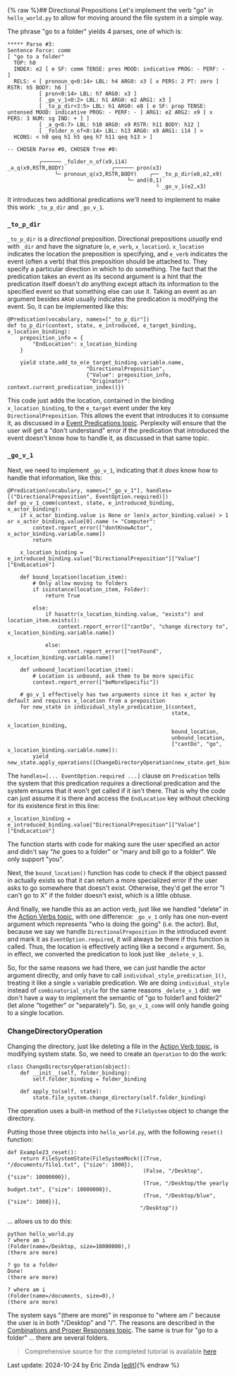 {% raw %}## Directional Prepositions
Let's implement the verb "go" in `hello_world.py` to allow for moving around the file system in a simple way.

The phrase "go to a folder" yields 4 parses, one of which is:

```
***** Parse #3:
Sentence Force: comm
[ "go to a folder"
  TOP: h0
  INDEX: e2 [ e SF: comm TENSE: pres MOOD: indicative PROG: - PERF: - ]
  RELS: < [ pronoun_q<0:14> LBL: h4 ARG0: x3 [ x PERS: 2 PT: zero ] RSTR: h5 BODY: h6 ]
          [ pron<0:14> LBL: h7 ARG0: x3 ]
          [ _go_v_1<0:2> LBL: h1 ARG0: e2 ARG1: x3 ]
          [ _to_p_dir<3:5> LBL: h1 ARG0: e8 [ e SF: prop TENSE: untensed MOOD: indicative PROG: - PERF: - ] ARG1: e2 ARG2: x9 [ x PERS: 3 NUM: sg IND: + ] ]
          [ _a_q<6:7> LBL: h10 ARG0: x9 RSTR: h11 BODY: h12 ]
          [ _folder_n_of<8:14> LBL: h13 ARG0: x9 ARG1: i14 ] >
  HCONS: < h0 qeq h1 h5 qeq h7 h11 qeq h13 > ]

-- CHOSEN Parse #0, CHOSEN Tree #0: 

          ┌────── _folder_n_of(x9,i14)
_a_q(x9,RSTR,BODY)               ┌────── pron(x3)
               └─ pronoun_q(x3,RSTR,BODY)    ┌── _to_p_dir(e8,e2,x9)
                                      └─ and(0,1)
                                               └ _go_v_1(e2,x3)
```

It introduces two additional predications we'll need to implement to make this work: `_to_p_dir` and `_go_v_1`.

### `_to_p_dir`
`_to_p_dir` is a *directional* preposition.  Directional prepositions *usually* end with `_dir` and have the signature (`e`, `e_verb`, `x_location`).  `x_location` indicates the location the preposition is specifying, and `e_verb` indicates the event (often a verb) that this preposition should be attached to. They specify a particular direction in which to do something.  The fact that the predication takes an event as its second argument is a hint that the predication itself doesn't *do* anything except attach its information to the specified event so that something else can use it. Taking an event as an argument besides `ARG0` usually indicates the predication is modifying the event. So, it can be implemented like this:

```
@Predication(vocabulary, names=["_to_p_dir"])
def to_p_dir(context, state, e_introduced, e_target_binding, x_location_binding):
    preposition_info = {
        "EndLocation": x_location_binding
    }

    yield state.add_to_e(e_target_binding.variable.name,
                         "DirectionalPreposition",
                         {"Value": preposition_info,
                          "Originator": context.current_predication_index()})
```

This code just adds the location, contained in the binding `x_location_binding`, to the `e_target` event under the key `DirectionalPreposition`. This allows the event that introduces it to consume it, as discussed in a [Event Predications topic](https://blog.inductorsoftware.com/Perplexity/home/pxhowto/pxHowTo050EventPredications). Perplexity will ensure that the user will get a "don't understand" error if the predication that introduced the event doesn't know how to handle it, as discussed in that same topic.

### `_go_v_1`
Next, we need to implement `_go_v_1`, indicating that it *does* know how to handle that information, like this:

```
@Predication(vocabulary, names=["_go_v_1"], handles=[("DirectionalPreposition", EventOption.required)])
def go_v_1_comm(context, state, e_introduced_binding, x_actor_binding):
    if x_actor_binding.value is None or len(x_actor_binding.value) > 1 or x_actor_binding.value[0].name != "Computer":
        context.report_error(["dontKnowActor", x_actor_binding.variable.name])
        return

    x_location_binding = e_introduced_binding.value["DirectionalPreposition"]["Value"]["EndLocation"]

    def bound_location(location_item):
        # Only allow moving to folders
        if isinstance(location_item, Folder):
            return True

        else:
            if hasattr(x_location_binding.value, "exists") and location_item.exists():
                context.report_error(["cantDo", "change directory to", x_location_binding.variable.name])

            else:
                context.report_error(["notFound", x_location_binding.variable.name])

    def unbound_location(location_item):
        # Location is unbound, ask them to be more specific
        context.report_error(["beMoreSpecific"])

    # go_v_1 effectively has two arguments since it has x_actor by default and requires x_location from a preposition
    for new_state in individual_style_predication_1(context,
                                                    state,
                                                    x_location_binding,
                                                    bound_location,
                                                    unbound_location,
                                                    ["cantDo", "go", x_location_binding.variable.name]):
        yield new_state.apply_operations([ChangeDirectoryOperation(new_state.get_binding(x_location_binding.variable.name))])
```

The `handles=[... EventOption.required ...]` clause on `Predication` tells the system that this predication *requires* a directional predication and the system ensures that it won't get called if it isn't there. That is why the code can just assume it is there and access the `EndLocation` key without checking for its existence first in this line:

```
x_location_binding = e_introduced_binding.value["DirectionalPreposition"]["Value"]["EndLocation"]
```

The function starts with code for making sure the user specified an actor and didn't say "*he* goes to a folder" or "mary and bill go to a folder". We only support "you".

Next, the `bound_location()` function has code to check if the object passed in actually exists so that it can return a more specialized error if the user asks to go somewhere that doesn't exist. Otherwise, they'd get the error "I can't go to X" if the folder doesn't exist, which is a little obtuse.

And finally, we handle this as an action verb, just like we handled "delete" in the [Action Verbs topic](https://blog.inductorsoftware.com/Perplexity/home/pxhowto/pxHowTo070ActionVerbs), with one difference: `_go_v_1` only has one non-event argument which represents "who is doing the going" (i.e. the actor). But, because we say we handle `DirectionalPreposition` in the introduced event and mark it as `EventOption.required`, it will always be there if this function is called. Thus, the location is effectively acting like a second `x` argument. So, in effect, we converted the predication to look just like `_delete_v_1`. 

So, for the same reasons we had there, we can just handle the actor argument directly, and only have to call `individual_style_predication_1()`, treating it like a single `x` variable predication.  We are doing `individual_style` instead of `combinatorial_style` for the same reasons `_delete_v_1` did: we don't have a way to implement the semantic of "go to folder1 and folder2" (let alone "together" or "separately"). So, `go_v_1_comm` will only handle going to a single location.

### ChangeDirectoryOperation
Changing the directory, just like deleting a file in the [Action Verb topic](https://blog.inductorsoftware.com/Perplexity/home/pxhowto/pxHowTo070ActionVerbs), is modifying system state. So, we need to create an `Operation` to do the work:

```
class ChangeDirectoryOperation(object):
    def __init__(self, folder_binding):
        self.folder_binding = folder_binding

    def apply_to(self, state):
        state.file_system.change_directory(self.folder_binding)
```

The operation uses a built-in method of the `FileSystem` object to change the directory.

Putting those three objects into `hello_world.py`, with the following `reset()` function:

```
def Example23_reset():
    return FileSystemState(FileSystemMock([(True, "/documents/file1.txt", {"size": 1000}),
                                           (False, "/Desktop", {"size": 10000000}),
                                           (True, "/Desktop/the yearly budget.txt", {"size": 10000000}),
                                           (True, "/Desktop/blue", {"size": 1000})],
                                          "/Desktop"))

```

... allows us to do this:

```
python hello_world.py
? where am i
(Folder(name=/Desktop, size=10000000),)
(there are more)

? go to a folder
Done!
(there are more)

? where am i
(Folder(name=/documents, size=0),)
(there are more)
```

The system says "(there are more)" in response to "where am i" because the user is in both "/Desktop" and "/". The reasons are described in the [Combinations and Proper Responses topic](https://blog.inductorsoftware.com/Perplexity/home/devcon/devcon0050MRSSolverSolutionCombinations). The same is true for "go to a folder" ... there are several folders.

> Comprehensive source for the completed tutorial is available [here](https://github.com/EricZinda/Perplexity/tree/main/samples/hello_world)

Last update: 2024-10-24 by Eric Zinda [[edit](https://github.com/EricZinda/Perplexity/edit/main/docs/pxHowTo/pxHowTo090Prepositions.md)]{% endraw %}